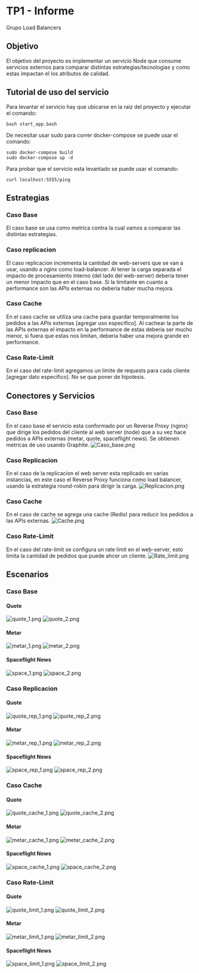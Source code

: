 # TP1 - Informe
 Grupo Load Balancers

## Objetivo

El objetivo del proyecto es implementar un servicio Node que consume servicios externos para comparar distintas estrategias/tecnologias y como estas impactan el los atributos de calidad.

## Tutorial de uso del servicio

Para levantar el servicio hay que ubicarse en la raiz del proyecto y ejecutar el comando:

```
bash start_app.bash
```

De necesitar usar sudo para correr docker-compose se puede usar el comando:

```
sudo docker-compose build
sudo docker-compose up -d
```

Para probar que el servicio esta levantado se puede usar el comando:

```
curl localhost:5555/ping
```

## Estrategias

### Caso Base
El caso base se usa como metrica contra la cual vamos a comparar las distintas estrategias.
### Caso replicacion
El caso replicacion incrementa la cantidad de web-servers que se van a usar, usando a nginx como load-balancer. Al tener la carga separada el impacto de procesamiento interno (del lado del web-server) deberia tener un menor impacto que en el caso base. Si la limitante en cuanto a performance son las APIs externas no deberia haber mucha mejora.
### Caso Cache
En el caso cache se utiliza una cache para guardar temporalmente los pedidos a las APIs externas [agregar uso especifico]. Al cachear la parte de las APIs externas el impacto en la performance de estas deberia ser mucho menor, si fuera que estas nos limitan, deberia haber una mejora grande en performance.
### Caso Rate-Limit
En el caso del rate-limit agregamos un limite de requests para cada cliente [agregar dato especifico]. No se que poner de hipotesis.
## Conectores y Servicios

### Caso Base
En el caso base el servicio esta conformado por un Reverse Proxy (nginx) que dirige los pedidos del cliente al web server (node) que a su vez hace pedidos a APIs externas (metar, quote, spaceflight news). Se obtienen metricas de uso usando Graphite.
![Caso_base.png](files%2Fcomponents%2FCaso_base.png)
### Caso Replicacion
En el caso de la replicacion el web server esta replicado en varias instancias, en este caso el Reverse Proxy funciona como load balancer, usando la estrategia round-robin para dirigir la carga.
![Replicacion.png](files%2Fcomponents%2FReplicacion.png)
### Caso Cache
En el caso de cache se agrega una cache (Redis) para reducir los pedidos a las APIs externas.
![Cache.png](files%2Fcomponents%2FCache.png)
### Caso Rate-Limit
En el caso del rate-limit se configura un rate limit en el web-server, esto limita la cantidad de pedidos que puede ahcer un cliente.
![Rate_limit.png](files%2Fcomponents%2FRate_limit.png)

## Escenarios

### Caso Base

#### Quote
![quote_1.png](files%2Fbase%2FQuote%2Fquote_1.png)
![quote_2.png](files%2Fbase%2FQuote%2Fquote_2.png)
#### Metar
![metar_1.png](files%2Fbase%2FMetar%2Fmetar_1.png)
![metar_2.png](files%2Fbase%2FMetar%2Fmetar_2.png)
#### Spaceflight News
![space_1.png](files%2Fbase%2FSpace%2Fspace_1.png)
![space_2.png](files%2Fbase%2FSpace%2Fspace_2.png)
### Caso Replicacion

#### Quote
![quote_rep_1.png](files%2Freplicacion%2FQuote%2Fquote_rep_1.png)
![quote_rep_2.png](files%2Freplicacion%2FQuote%2Fquote_rep_2.png)
#### Metar
![metar_rep_1.png](files%2Freplicacion%2FMetar%2Fmetar_rep_1.png)
![metar_rep_2.png](files%2Freplicacion%2FMetar%2Fmetar_rep_2.png)
#### Spaceflight News
![space_rep_1.png](files%2Freplicacion%2FSpace%2Fspace_rep_1.png)
![space_rep_2.png](files%2Freplicacion%2FSpace%2Fspace_rep_2.png)
### Caso Cache

#### Quote
![quote_cache_1.png](files%2Fcache%2FQuote%2Fquote_cache_1.png)
![quote_cache_2.png](files%2Fcache%2FQuote%2Fquote_cache_2.png)
#### Metar
![metar_cache_1.png](files%2Fcache%2FMetar%2Fmetar_cache_1.png)
![metar_cache_2.png](files%2Fcache%2FMetar%2Fmetar_cache_2.png)
#### Spaceflight News
![space_cache_1.png](files%2Fcache%2FSpace%2Fspace_cache_1.png)
![space_cache_2.png](files%2Fcache%2FSpace%2Fspace_cache_2.png)
### Caso Rate-Limit

#### Quote
![quote_limit_1.png](files%2Flimite%2FQuote%2Fquote_limit_1.png)
![quote_limit_2.png](files%2Flimite%2FQuote%2Fquote_limit_2.png)
#### Metar
![metar_limit_1.png](files%2Flimite%2FMetar%2Fmetar_limit_1.png)
![metar_limit_2.png](files%2Flimite%2FMetar%2Fmetar_limit_2.png)
#### Spaceflight News
![space_limit_1.png](files%2Flimite%2FSpace%2Fspace_limit_1.png)
![space_limit_2.png](files%2Flimite%2FSpace%2Fspace_limit_2.png)